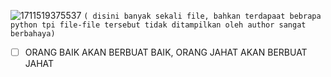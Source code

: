 ![1711519375537](https://github.com/FakeAXL00/Venom-Back/assets/164671698/40b29b96-1685-432b-ab37-11dc7e8b20e9)
``( disini banyak sekali file, bahkan terdapaat bebrapa python tpi file-file tersebut tidak ditampilkan oleh author sangat berbahaya)``

- [ ] ORANG BAIK AKAN BERBUAT BAIK, ORANG JAHAT AKAN BERBUAT JAHAT
